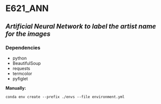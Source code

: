 # E621_ANN
## _Artificial Neural Network to label the artist name for the images_

### Dependencies
* python
* BeautifulSoup
* requests
* termcolor
* pyfiglet

**Manually:**  

	conda env create --prefix ./envs --file environment.yml
